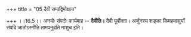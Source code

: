 +++
title = "05 दैवी सम्पद्विमोक्षाय"

+++
।।16.5।। अनयोः संपदोः कार्यमाह -- **दैवीति।** दैवी पूर्वोक्ता। अर्जुनस्य
शङ्का किमहमासुर्यां संपदि जातोऽस्मीति तामपनुदति माशुच इति।
